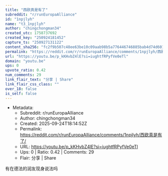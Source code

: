 ```yaml
---
title: "西欧真是有了"
subreddit: "r/runEuropaAlliance"
id: "1npjlyh"
name: "t3_1npjlyh"
author: "chingchongman34"
created_utc: 1758737692
created_key: "250924181452"
capture_ts: "250927131122"
content_sha256: "fc2f9b507c48ee63be10c09aab98b5a776446746885bab4d74d60187a906e95f"
permalink: "https://reddit.com/r/runEuropaAlliance/comments/1npjlyh/西欧真是有了/"
url: "https://youtu.be/p_kKHvbZ4lE?si=iughtfRPyfVe0eTl"
domain: "youtu.be"
ups: 0
upvote_ratio: 0.42
num_comments: 29
link_flair_text: "分享 | Share"
link_flair_css_class: ""
over_18: false
is_self: false
---
```


- Metadata:
  - Subreddit: r/runEuropaAlliance
  - Author: chingchongman34
  - Created: 2025-09-24T18:14:52Z
  - Permalink: https://reddit.com/r/runEuropaAlliance/comments/1npjlyh/西欧真是有了/
  - URL: https://youtu.be/p_kKHvbZ4lE?si=iughtfRPyfVe0eTl
  - Ups: 0 | Ratio: 0.42 | Comments: 29
  - Flair: 分享 | Share

有在德法的润友现身说法吗
